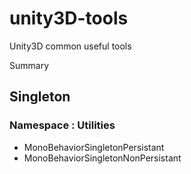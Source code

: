 # unity3D-tools
Unity3D common useful tools

Summary  

## Singleton
### Namespace : Utilities
- MonoBehaviorSingletonPersistant
- MonoBehaviorSingletonNonPersistant
 
